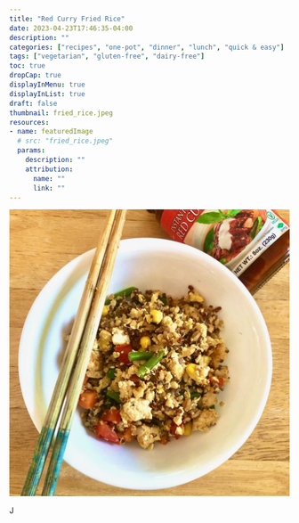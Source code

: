 ```yaml
---
title: "Red Curry Fried Rice"
date: 2023-04-23T17:46:35-04:00
description: ""
categories: ["recipes", "one-pot", "dinner", "lunch", "quick & easy"]
tags: ["vegetarian", "gluten-free", "dairy-free"]
toc: true
dropCap: true
displayInMenu: true
displayInList: true
draft: false
thumbnail: fried_rice.jpeg
resources:
- name: featuredImage
  # src: "fried_rice.jpeg"
  params:
    description: ""
    attribution:
      name: ""
      link: ""
---
```


![fried rice](fried_rice.jpeg)


J